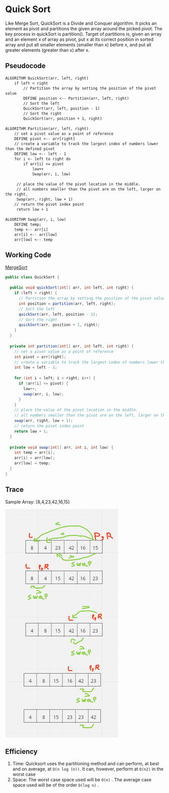 # Quick Sort
Like Merge Sort, QuickSort is a Divide and Conquer algorithm. It picks an element as pivot and partitions the given array around the picked pivot.
The key process in quickSort is partition(). Target of partitions is, given an array and an element x of array as pivot, put x at its correct position in sorted array and put all smaller elements (smaller than x) before x, and put all greater elements (greater than x) after x.

## Pseudocode
```
ALGORITHM QuickSort(arr, left, right)
    if left < right
        // Partition the array by setting the position of the pivot value
        DEFINE position <-- Partition(arr, left, right)
        // Sort the left
        QuickSort(arr, left, position - 1)
        // Sort the right
        QuickSort(arr, position + 1, right)

ALGORITHM Partition(arr, left, right)
    // set a pivot value as a point of reference
    DEFINE pivot <-- arr[right]
    // create a variable to track the largest index of numbers lower than the defined pivot
    DEFINE low <-- left - 1
    for i <- left to right do
        if arr[i] <= pivot
            low++
            Swap(arr, i, low)

     // place the value of the pivot location in the middle.
     // all numbers smaller than the pivot are on the left, larger on the right.
     Swap(arr, right, low + 1)
    // return the pivot index point
     return low + 1

ALGORITHM Swap(arr, i, low)
    DEFINE temp;
    temp <-- arr[i]
    arr[i] <-- arr[low]
    arr[low] <-- temp
```

## Working Code
[MergeSort](MergeSort.java)
```java
public class QuickSort {

  public void quickSort(int[] arr, int left, int right) {
    if (left < right) {
      // Partition the array by setting the position of the pivot value
      int position = partition(arr, left, right);
      // Sort the left
      quickSort(arr, left, position - 1);
      // Sort the right
      quickSort(arr, position + 1, right);
    }
  }

  private int partition(int[] arr, int left, int right) {
    // set a pivot value as a point of reference
    int pivot = arr[right];
    // create a variable to track the largest index of numbers lower than the defined pivot
    int low = left - 1;

    for (int i = left; i < right; i++) {
      if (arr[i] <= pivot) {
        low++;
        swap(arr, i, low);
      }
    }
    // place the value of the pivot location in the middle.
    // all numbers smaller than the pivot are on the left, larger on the right.
    swap(arr, right, low + 1);
    // return the pivot index point
    return low + 1;
  }

  private void swap(int[] arr, int i, int low) {
    int temp = arr[i];
    arr[i] = arr[low];
    arr[low] = temp;
  }
}
```
## Trace
Sample Array: [8,4,23,42,16,15]

![QuickSort.png](QuickSort.png)

## Efficiency
1. Time: Quicksort uses the partitioning method and can perform, at best and on average, at `O(n log (n))`. It can, however, perform at `O(n2)` in the worst case
2. Space: The worst case space used will be `O(n)` . The average case space used will be of the order `O(log n)` .
